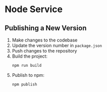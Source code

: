 # Node Service

## Publishing a New Version

1. Make changes to the codebase
2. Update the version number in `package.json`
3. Push changes to the repository
4. Build the project:
   ```bash
   npm run build
   ```
5. Publish to npm:
   ```bash
   npm publish
   ```
